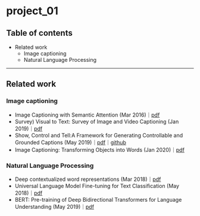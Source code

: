 # project_01

## Table of contents

- Related work
  - Image captioning
  - Natural Language Processing
  
---

## Related work
### Image captioning

- Image Captioning with Semantic Attention (Mar 2016)｜[pdf](https://arxiv.org/abs/1603.03925)
- Survey) Visual to Text: Survey of Image and Video Captioning (Jan 2019)｜[pdf](https://www.researchgate.net/publication/330708929_Visual_to_Text_Survey_of_Image_and_Video_Captioning)
- Show, Control and Tell:A Framework for Generating Controllable and Grounded Captions (May 2019)｜[pdf](https://arxiv.org/pdf/1811.10652.pdf)｜[github](https://github.com/aimagelab/show-control-and-tell)
- Image Captioning: Transforming Objects into Words (Jan 2020)｜[pdf](https://arxiv.org/abs/1906.05963)



### Natural Language Processing

- Deep contextualized word representations (Mar 2018)｜[pdf](https://arxiv.org/abs/1802.05365v2)
- Universal Language Model Fine-tuning for Text Classification (May 2018)｜[pdf](https://arxiv.org/abs/1801.06146v5)
- BERT: Pre-training of Deep Bidirectional Transformers for Language Understanding (May 2019)｜[pdf](https://arxiv.org/abs/1810.04805)
